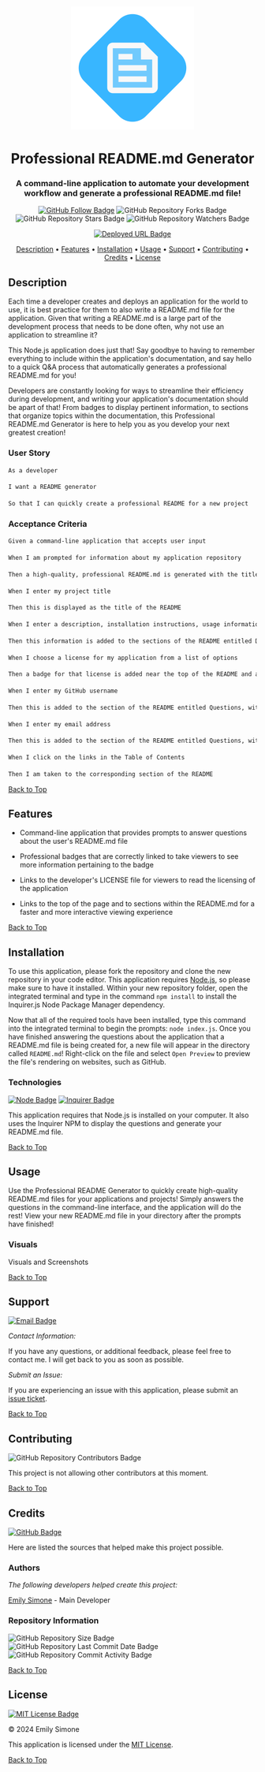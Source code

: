 <div align="center">

<a href="./Assets/Images/README-Logo.svg"><img src="./Assets/Images/README-Logo.svg" alt="Application Logo" width="250"></a>

# Professional README.md Generator

<h3>A command-line application to automate your development workflow and generate a professional README.md file!</h3>

[![GitHub Follow Badge](https://img.shields.io/github/followers/Emsim11?label=Follow)](https://github.com/emsim11) ![GitHub Repository Forks Badge](https://img.shields.io/github/forks/Emsim11/Professional-README-Generator?label=Forks&labelColor=3A3B3C&logo=GitHub) ![GitHub Repository Stars Badge](https://img.shields.io/github/stars/Emsim11/Professional-README-Generator?label=Stars&labelColor=3A3B3C&logo=GitHub) ![GitHub Repository Watchers Badge](https://img.shields.io/github/watchers/Emsim11/Professional-README-Generator?label=Watchers&labelColor=3A3B3C&logo=GitHub)

[![Deployed URL Badge](https://img.shields.io/badge/Deployed_URL-README_Generator-purple?logo=GoogleChrome&logoColor=ffffff&labelColor=3A3B3C&color=E0ADF7&link=https://github.com/emsim11/Professional-README-Generator)](https://github.com/emsim11/Professional-README-Generator)

<p>
<a href="#description">Description</a> • 
<a href="#features">Features</a> • 
<a href="#installation">Installation</a> • 
<a href="#usage">Usage</a> • 
<a href="#support">Support</a> • 
<a href="#contributing">Contributing</a> • 
<a href="#credits">Credits</a> • 
<a href="#license">License</a> </p>

</div>

## Description

Each time a developer creates and deploys an application for the world to use, it is best practice for them to also write a README.md file for the application. Given that writing a README.md is a large part of the development process that needs to be done often, why not use an application to streamline it?

This Node.js application does just that! Say goodbye to having to remember everything to include within the application's documentation, and say hello to a quick Q&A process that automatically generates a professional README.md for you!

Developers are constantly looking for ways to streamline their efficiency during development, and writing your application's documentation should be apart of that! From badges to display pertinent information, to sections that organize topics within the documentation, this Professional README.md Generator is here to help you as you develop your next greatest creation!

### User Story

```md
As a developer

I want a README generator

So that I can quickly create a professional README for a new project
```

### Acceptance Criteria

```md
Given a command-line application that accepts user input

When I am prompted for information about my application repository

Then a high-quality, professional README.md is generated with the title of my project and the sections entitled Description, Table of Contents, Installation, Usage, License, Contributing, Tests, and Questions

When I enter my project title

Then this is displayed as the title of the README

When I enter a description, installation instructions, usage information, contribution guidelines, and test instructions

Then this information is added to the sections of the README entitled Description, Installation, Usage, Contributing, and Tests

When I choose a license for my application from a list of options

Then a badge for that license is added near the top of the README and a notice is added to the section of the README entitled License that explains which license the application is covered under

When I enter my GitHub username

Then this is added to the section of the README entitled Questions, with a link to my GitHub profile

When I enter my email address

Then this is added to the section of the README entitled Questions, with instructions on how to reach me with additional questions

When I click on the links in the Table of Contents

Then I am taken to the corresponding section of the README
```

[Back to Top](#professional-readmemd-generator)

## Features

- Command-line application that provides prompts to answer questions about the user's README.md file

- Professional badges that are correctly linked to take viewers to see more information pertaining to the badge

- Links to the developer's LICENSE file for viewers to read the licensing of the application

- Links to the top of the page and to sections within the README.md for a faster and more interactive viewing experience

[Back to Top](#professional-readmemd-generator)

## Installation

To use this application, please fork the repository and clone the new repository in your code editor. This application requires [Node.js](https://nodejs.org/en), so please make sure to have it installed. Within your new repository folder, open the integrated terminal and type in the command `npm install` to install the Inquirer.js Node Package Manager dependency. 

Now that all of the required tools have been installed, type this command into the integrated terminal to begin the prompts: `node index.js`. Once you have finished answering the questions about the application that a README.md file is being created for, a new file will appear in the directory called `README.md`! Right-click on the file and select `Open Preview` to preview the file's rendering on websites, such as GitHub.

### Technologies

[![Node Badge](https://img.shields.io/badge/Node.js-v20.13.0-Pink?logo=node.js&logoColor=FFFFFF&labelColor=3A3B3C&color=F778A1)](https://nodejs.org/en) [![Inquirer Badge](https://img.shields.io/badge/Inquirer-v8.2.4-Pink?logo=npm&logoColor=FFFFFF&labelColor=3A3B3C&color=F778A1)](https://www.npmjs.com/package/inquirer)

This application requires that Node.js is installed on your computer. It also uses the Inquirer NPM to display the questions and generate your README.md file.

[Back to Top](#professional-readmemd-generator)

## Usage

Use the Professional README Generator to quickly create high-quality README.md files for your applications and projects! Simply answers the questions in the command-line interface, and the application will do the rest! View your new README.md file in your directory after the prompts have finished! 

### Visuals

Visuals and Screenshots

[Back to Top](#professional-readmemd-generator)

## Support

[![Email Badge](https://img.shields.io/badge/-Email_Me-green?logo=gmail&logoColor=FFFFFF&labelColor=3A3B3C&color=62F1CD)](mailto:emsimone11@gmail.com)

*Contact Information:*

If you have any questions, or additional feedback, please feel free to contact me. I will get back to you as soon as possible.

*Submit an Issue:*

If you are experiencing an issue with this application, please submit an [issue ticket](https://github.com/emsim11/Professional-README-Generator/issues).

[Back to Top](#professional-readmemd-generator)

## Contributing

![GitHub Repository Contributors Badge](https://img.shields.io/github/contributors/Emsim11/Professional-README-Generator?label=Contributors&labelColor=3A3B3C&logo=GitHub&color=F89880)

This project is not allowing other contributors at this moment.

[Back to Top](#professional-readmemd-generator)

## Credits

[![GitHub Badge](https://img.shields.io/badge/Made_By-@Emsim11-blue?logo=GitHub&labelColor=3A3B3C&color=78E1F7&link=https://github.com/emsim11)](https://github.com/emsim11)

Here are listed the sources that helped make this project possible.

### Authors

*The following developers helped create this project:*

[Emily Simone](https://github.com/emsim11) - Main Developer

### Repository Information

![GitHub Repository Size Badge](https://img.shields.io/github/repo-size/Emsim11/Professional-README-Generator?label=Repository+Size&labelColor=3A3B3C&logo=GitHub&color=78E1F7) ![GitHub Repository Last Commit Date Badge](https://img.shields.io/github/last-commit/Emsim11/Professional-README-Generator?label=Last+Commit&labelColor=3A3B3C&logo=GitHub&color=78E1F7) ![GitHub Repository Commit Activity Badge](https://img.shields.io/github/commit-activity/t/Emsim11/Professional-README-Generator?label=Commit+Activity&labelColor=3A3B3C&logo=GitHub&color=78E1F7)

[Back to Top](#professional-readmemd-generator)

## License

[![MIT License Badge](https://img.shields.io/badge/License-MIT-pink?labelColor=3A3B3C&color=F778A1&link=https%3A%2F%2Fchoosealicense.com%2Flicenses%2Fmit%2F)](https://choosealicense.com/licenses/mit/)

&copy; 2024 Emily Simone

This application is licensed under the [MIT License](./LICENSE).

[Back to Top](#professional-readmemd-generator)